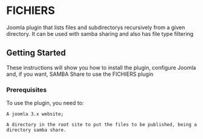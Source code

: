 # FICHIERS
Joomla plugin that lists files and subdirectorys recursively from a given directory. It can be used with samba sharing and also has file type filtering

## Getting Started
These instructions will show you how to install the plugin, configure Joomla and, if you want, SAMBA Share to use the FICHIERS plugin

### Prerequisites
To use the plugin, you need to:
```
A joomla 3.x website;

A directory in the root site to put the files to be published, being a directory samba share.
```
